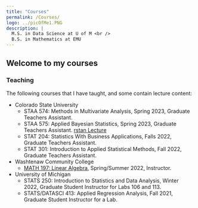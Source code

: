 ```yaml
---
title: "Courses"
permalink: /Courses/
logo: ../picOfMe1.PNG
description: |
  M.S. in Data Science at U of M <br />
  B.S. in Mathematics at EMU
---
```

## Welcome to my courses

### Teaching

The following courses that I have taught, and some contain lecture content:
- Colorado State University
  - STAA 574: Methods in Multivariate Analysis, Spring 2023, Graduate Teachers Assistant.
  - STAA 575: Applied Bayesian Statistics, Spring 2023, Graduate Teachers Assistant. [rstan Lecture](https://brodyee.github.io/Courses/guestLecs/stanLec.html)
  - STAT 204: Statistics With Business Applications, Falls 2022, Graduate Teachers Assistant.
  - STAT 301: Introduction to Applied Statistical Methods, Fall 2022, Graduate Teachers Assistant.
- Washtenaw Community College
  - [MATH 197: Linear Algebra](https://brodyee.github.io/Courses/LinearAlgebra), Spring/Summer 2022, Instructor.
- University of Michigan
  - STATS 250: Introduction to Statistics and Data Analysis, Winter 2022, Graduate Student Instructor for Labs 106 and 113.
  - STATS/DATASCI 413: Applied Regression Analysis, Fall 2021, Graduate Student Instructor for a Lab.

<!-- ### Course Notes

The following contain topics I have studied. These are my notes on the subject, used as a reference for me and anyone else to refresh or learn more about the subject:
-->
